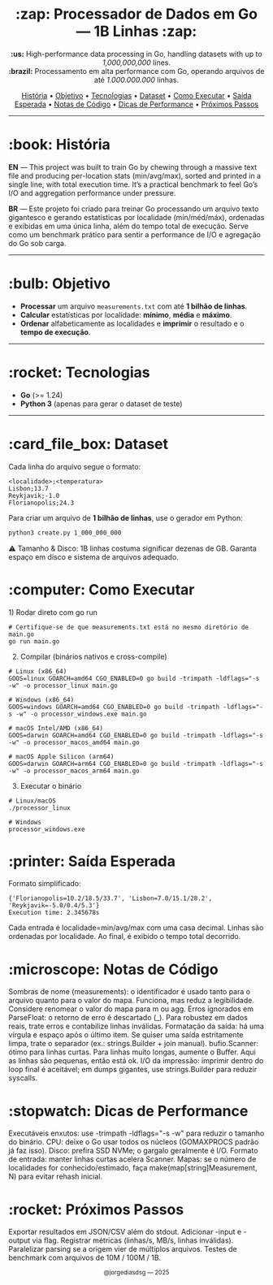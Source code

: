 <h1 align="center">:zap: Processador de Dados em Go — 1B Linhas :zap:</h1>

<p align="center">
<b>:us:</b> High-performance data processing in Go, handling datasets with up to <i>1,000,000,000</i> lines.<br>
<b>:brazil:</b> Processamento em alta performance com Go, operando arquivos de até <i>1.000.000.000</i> linhas.
</p>

<p align="center">
 <a href="#history">História</a> •
 <a href="#objective">Objetivo</a> •
 <a href="#technologies">Tecnologias</a> •
 <a href="#dataset">Dataset</a> •
 <a href="#how-to-run">Como Executar</a> •
 <a href="#expected-output">Saída Esperada</a> •
 <a href="#code-notes">Notas de Código</a> •
 <a href="#perf-notes">Dicas de Performance</a> •
 <a href="#next-steps">Próximos Passos</a>
</p>

---

<h1 id="history">:book: História</h1>

**EN** — This project was built to train Go by chewing through a massive text file and producing per-location stats (min/avg/max), sorted and printed in a single line, with total execution time. It’s a practical benchmark to feel Go’s I/O and aggregation performance under pressure.

**BR** — Este projeto foi criado para treinar Go processando um arquivo texto gigantesco e gerando estatísticas por localidade (mín/méd/máx), ordenadas e exibidas em uma única linha, além do tempo total de execução. Serve como um benchmark prático para sentir a performance de I/O e agregação do Go sob carga.

---

<h1 id="objective">:bulb: Objetivo</h1>

- **Processar** um arquivo `measurements.txt` com até **1 bilhão de linhas**.  
- **Calcular** estatísticas por localidade: **mínimo**, **média** e **máximo**.  
- **Ordenar** alfabeticamente as localidades e **imprimir** o resultado e o **tempo de execução**.

---

<h1 id="technologies">:rocket: Tecnologias</h1>

- **Go** (>= 1.24)  
- **Python 3** (apenas para gerar o dataset de teste)

---

<h1 id="dataset">:card_file_box: Dataset</h1>

Cada linha do arquivo segue o formato:
```
<localidade>;<temperatura>
Lisbon;13.7
Reykjavik;-1.0
Florianopolis;24.3
```


Para criar um arquivo de **1 bilhão de linhas**, use o gerador em Python:

```bash
python3 create.py 1_000_000_000
```

⚠️ Tamanho & Disco: 1B linhas costuma significar dezenas de GB. Garanta espaço em disco e sistema de arquivos adequado.

<h1 id="how-to-run">:computer: Como Executar</h1>
1) Rodar direto com go run

```shell
# Certifique-se de que measurements.txt está no mesmo diretório de main.go
go run main.go
```

2) Compilar (binários nativos e cross-compile)
```shell
# Linux (x86_64)
GOOS=linux GOARCH=amd64 CGO_ENABLED=0 go build -trimpath -ldflags="-s -w" -o processor_linux main.go

# Windows (x86_64)
GOOS=windows GOARCH=amd64 CGO_ENABLED=0 go build -trimpath -ldflags="-s -w" -o processor_windows.exe main.go

# macOS Intel/AMD (x86_64)
GOOS=darwin GOARCH=amd64 CGO_ENABLED=0 go build -trimpath -ldflags="-s -w" -o processor_macos_amd64 main.go

# macOS Apple Silicon (arm64)
GOOS=darwin GOARCH=arm64 CGO_ENABLED=0 go build -trimpath -ldflags="-s -w" -o processor_macos_arm64 main.go

```

3) Executar o binário
```shell
# Linux/macOS
./processor_linux

# Windows
processor_windows.exe
```

<h1 id="expected-output">:printer: Saída Esperada</h1>
Formato simplificado:

```shell
{'Florianopolis=10.2/18.5/33.7', 'Lisbon=7.0/15.1/28.2', 'Reykjavik=-5.0/0.4/5.3'}
Execution time: 2.345678s
```

Cada entrada é localidade=min/avg/max com uma casa decimal.
Linhas são ordenadas por localidade.
Ao final, é exibido o tempo total decorrido.

<h1 id="code-notes">:microscope: Notas de Código</h1>
Sombras de nome (measurements): o identificador é usado tanto para o arquivo quanto para o valor do mapa. Funciona, mas reduz a legibilidade. Considere renomear o valor do mapa para m ou agg.
Erros ignorados em ParseFloat: o retorno de erro é descartado (_). Para robustez em dados reais, trate erros e contabilize linhas inválidas.
Formatação da saída: há uma vírgula e espaço após o último item. Se quiser uma saída estritamente limpa, trate o separador (ex.: strings.Builder + join manual).
bufio.Scanner: ótimo para linhas curtas. Para linhas muito longas, aumente o Buffer. Aqui as linhas são pequenas, então está ok.
I/O da impressão: imprimir dentro do loop final é aceitável; em dumps gigantes, use strings.Builder para reduzir syscalls.

<h1 id="perf-notes">:stopwatch: Dicas de Performance</h1>
Executáveis enxutos: use -trimpath -ldflags="-s -w" para reduzir o tamanho do binário.
CPU: deixe o Go usar todos os núcleos (GOMAXPROCS padrão já faz isso).
Disco: prefira SSD NVMe; o gargalo geralmente é I/O.
Formato de entrada: manter linhas curtas acelera Scanner.
Mapas: se o número de localidades for conhecido/estimado, faça make(map[string]Measurement, N) para evitar rehash inicial.

<h1 id="next-steps">:rocket: Próximos Passos</h1>
Exportar resultados em JSON/CSV além do stdout.
Adicionar -input e -output via flag.
Registrar métricas (linhas/s, MB/s, linhas inválidas).
Paralelizar parsing se a origem vier de múltiplos arquivos.
Testes de benchmark com arquivos de 10M / 100M / 1B.

<p align="center"> <sub>@jorgediasdsg — 2025</sub> </p> 


